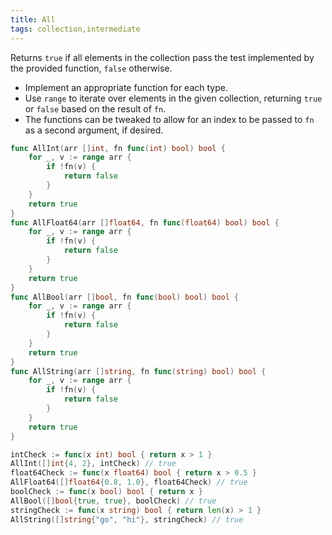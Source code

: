 ```yaml
---
title: All
tags: collection,intermediate
---
```


Returns `true` if all elements in the collection pass the test implemented by the provided function, `false` otherwise.

- Implement an appropriate function for each type.
- Use `range` to iterate over elements in the given collection, returning `true` or `false` based on the result of `fn`.
- The functions can be tweaked to allow for an index to be passed to `fn` as a second argument, if desired.

```go
func AllInt(arr []int, fn func(int) bool) bool {
	for _, v := range arr {
		if !fn(v) {
			return false
		}
	}
	return true
}
func AllFloat64(arr []float64, fn func(float64) bool) bool {
	for _, v := range arr {
		if !fn(v) {
			return false
		}
	}
	return true
}
func AllBool(arr []bool, fn func(bool) bool) bool {
	for _, v := range arr {
		if !fn(v) {
			return false
		}
	}
	return true
}
func AllString(arr []string, fn func(string) bool) bool {
	for _, v := range arr {
		if !fn(v) {
			return false
		}
	}
	return true
}
```

```go
intCheck := func(x int) bool { return x > 1 }
AllInt([]int{4, 2}, intCheck) // true
float64Check := func(x float64) bool { return x > 0.5 }
AllFloat64([]float64{0.8, 1.0}, float64Check) // true
boolCheck := func(x bool) bool { return x }
AllBool([]bool{true, true}, boolCheck) // true
stringCheck := func(x string) bool { return len(x) > 1 }
AllString([]string{"go", "hi"}, stringCheck) // true
```

